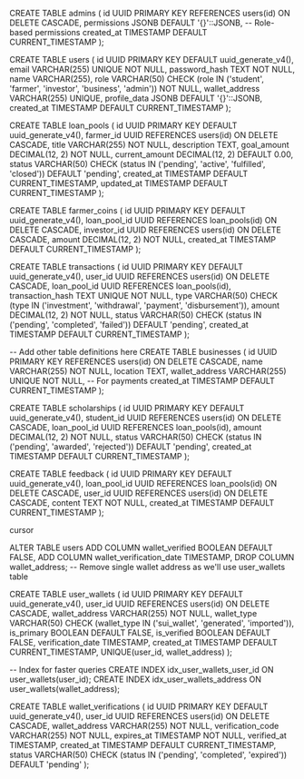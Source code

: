 CREATE TABLE admins (
    id UUID PRIMARY KEY REFERENCES users(id) ON DELETE CASCADE,
    permissions JSONB DEFAULT '{}'::JSONB, -- Role-based permissions
    created_at TIMESTAMP DEFAULT CURRENT_TIMESTAMP
);

CREATE TABLE users (
    id UUID PRIMARY KEY DEFAULT uuid_generate_v4(),
    email VARCHAR(255) UNIQUE NOT NULL,
    password_hash TEXT NOT NULL,
    name VARCHAR(255),
    role VARCHAR(50) CHECK (role IN ('student', 'farmer', 'investor', 'business', 'admin')) NOT NULL,
    wallet_address VARCHAR(255) UNIQUE,
    profile_data JSONB DEFAULT '{}'::JSONB,
    created_at TIMESTAMP DEFAULT CURRENT_TIMESTAMP
);




CREATE TABLE loan_pools (
    id UUID PRIMARY KEY DEFAULT uuid_generate_v4(),
    farmer_id UUID REFERENCES users(id) ON DELETE CASCADE,
    title VARCHAR(255) NOT NULL,
    description TEXT,
    goal_amount DECIMAL(12, 2) NOT NULL,
    current_amount DECIMAL(12, 2) DEFAULT 0.00,
    status VARCHAR(50) CHECK (status IN ('pending', 'active', 'fulfilled', 'closed')) DEFAULT 'pending',
    created_at TIMESTAMP DEFAULT CURRENT_TIMESTAMP,
    updated_at TIMESTAMP DEFAULT CURRENT_TIMESTAMP
);

CREATE TABLE farmer_coins (
    id UUID PRIMARY KEY DEFAULT uuid_generate_v4(),
    loan_pool_id UUID REFERENCES loan_pools(id) ON DELETE CASCADE,
    investor_id UUID REFERENCES users(id) ON DELETE CASCADE,
    amount DECIMAL(12, 2) NOT NULL,
    created_at TIMESTAMP DEFAULT CURRENT_TIMESTAMP
);


CREATE TABLE transactions (
    id UUID PRIMARY KEY DEFAULT uuid_generate_v4(),
    user_id UUID REFERENCES users(id) ON DELETE CASCADE,
    loan_pool_id UUID REFERENCES loan_pools(id),
    transaction_hash TEXT UNIQUE NOT NULL,
    type VARCHAR(50) CHECK (type IN ('investment', 'withdrawal', 'payment', 'disbursement')),
    amount DECIMAL(12, 2) NOT NULL,
    status VARCHAR(50) CHECK (status IN ('pending', 'completed', 'failed')) DEFAULT 'pending',
    created_at TIMESTAMP DEFAULT CURRENT_TIMESTAMP
);

-- Add other table definitions here
CREATE TABLE businesses (
    id UUID PRIMARY KEY REFERENCES users(id) ON DELETE CASCADE,
    name VARCHAR(255) NOT NULL,
    location TEXT,
    wallet_address VARCHAR(255) UNIQUE NOT NULL, -- For payments
    created_at TIMESTAMP DEFAULT CURRENT_TIMESTAMP
);

CREATE TABLE scholarships (
    id UUID PRIMARY KEY DEFAULT uuid_generate_v4(),
    student_id UUID REFERENCES users(id) ON DELETE CASCADE,
    loan_pool_id UUID REFERENCES loan_pools(id),
    amount DECIMAL(12, 2) NOT NULL,
    status VARCHAR(50) CHECK (status IN ('pending', 'awarded', 'rejected')) DEFAULT 'pending',
    created_at TIMESTAMP DEFAULT CURRENT_TIMESTAMP
);

CREATE TABLE feedback (
    id UUID PRIMARY KEY DEFAULT uuid_generate_v4(),
    loan_pool_id UUID REFERENCES loan_pools(id) ON DELETE CASCADE,
    user_id UUID REFERENCES users(id) ON DELETE CASCADE,
    content TEXT NOT NULL,
    created_at TIMESTAMP DEFAULT CURRENT_TIMESTAMP
);


cursor


ALTER TABLE users
ADD COLUMN wallet_verified BOOLEAN DEFAULT FALSE,
ADD COLUMN wallet_verification_date TIMESTAMP,
DROP COLUMN wallet_address; -- Remove single wallet address as we'll use user_wallets table



CREATE TABLE user_wallets (
    id UUID PRIMARY KEY DEFAULT uuid_generate_v4(),
    user_id UUID REFERENCES users(id) ON DELETE CASCADE,
    wallet_address VARCHAR(255) NOT NULL,
    wallet_type VARCHAR(50) CHECK (wallet_type IN ('sui_wallet', 'generated', 'imported')),
    is_primary BOOLEAN DEFAULT FALSE,
    is_verified BOOLEAN DEFAULT FALSE,
    verification_date TIMESTAMP,
    created_at TIMESTAMP DEFAULT CURRENT_TIMESTAMP,
    UNIQUE(user_id, wallet_address)
);

-- Index for faster queries
CREATE INDEX idx_user_wallets_user_id ON user_wallets(user_id);
CREATE INDEX idx_user_wallets_address ON user_wallets(wallet_address);




CREATE TABLE wallet_verifications (
    id UUID PRIMARY KEY DEFAULT uuid_generate_v4(),
    user_id UUID REFERENCES users(id) ON DELETE CASCADE,
    wallet_address VARCHAR(255) NOT NULL,
    verification_code VARCHAR(255) NOT NULL,
    expires_at TIMESTAMP NOT NULL,
    verified_at TIMESTAMP,
    created_at TIMESTAMP DEFAULT CURRENT_TIMESTAMP,
    status VARCHAR(50) CHECK (status IN ('pending', 'completed', 'expired')) DEFAULT 'pending'
);




